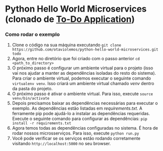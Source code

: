 # Python Hello World Microservices (clonado de [To-Do Application](https://github.com/h4xr/todo))
### Como rodar o exemplo

1. Clone o código na sua máquina executando `git clone https://github.com/otaviolemos/python-hello-world-microservices.git todo`
2. Agora, entre no diretório que foi criado com o passo anterior `cd <path_to_directory>`
3. O próximo passo é configurar um ambiente virtual para o projeto (isso vai nos ajudar a manter as dependências isoladas do resto do sistema). Para criar o ambiente virtual, podemos executar o seguinte comando `virtualenv venv`. Isso criará um ambiente virtual chamado *venv* dentro da pasta do projeto.
4. O próximo passo é ativar o ambiente virtual. Para isso, execute `source venv/bin/activate`
5. Depois precisamos baixar as dependências necessárias para executar o exemplo. As dependências estão listadas em *requirements.txt*. A ferramente pip pode ajudá-lo a instalar as dependências requeridas. Execute o seguinte comando para configurar as dependências: `pip install -r requirements.txt`
6. Agora temos todas as dependências configuradas no sistema. É hora de rodar nossos microsserviços. Para isso, execute `python run.py`
7. Você pode verificar se os serviços estão rodando corretamente visitando `http://localhost:5000` no seu browser.
